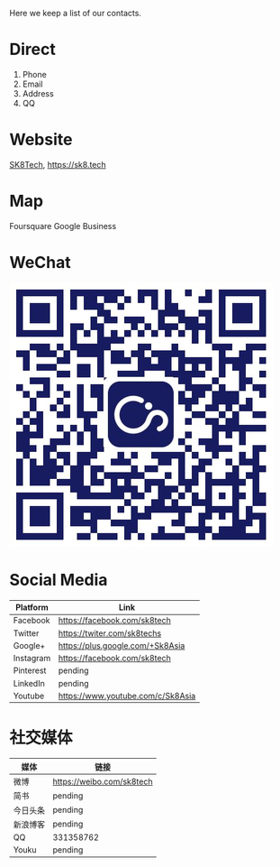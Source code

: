 Here we keep a list of our contacts.

# Direct

1. Phone
1. Email
1. Address
1. QQ

# Website

[SK8Tech](https://sk8.tech), https://sk8.tech

# Map

Foursquare
Google Business

# WeChat

![](/assets/公众号.jpg)

# Social Media

|Platform|Link
|-|-
|Facebook|https://facebook.com/sk8tech
|Twitter|https://twiter.com/sk8techs
|Google+|https://plus.google.com/+Sk8Asia
|Instagram|https://facebook.com/sk8tech
|Pinterest|pending
|LinkedIn|pending
|Youtube|https://www.youtube.com/c/Sk8Asia

# 社交媒体

|媒体|链接
|-|-
|微博|https://weibo.com/sk8tech
|简书|pending
|今日头条|pending
|新浪博客|pending
|QQ|331358762
|Youku|pending